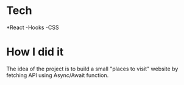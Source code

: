 # Tech 
*React
-Hooks
-CSS

# How I did it
The idea of the project is to build a small "places to visit" website by fetching API using Async/Await function. 
